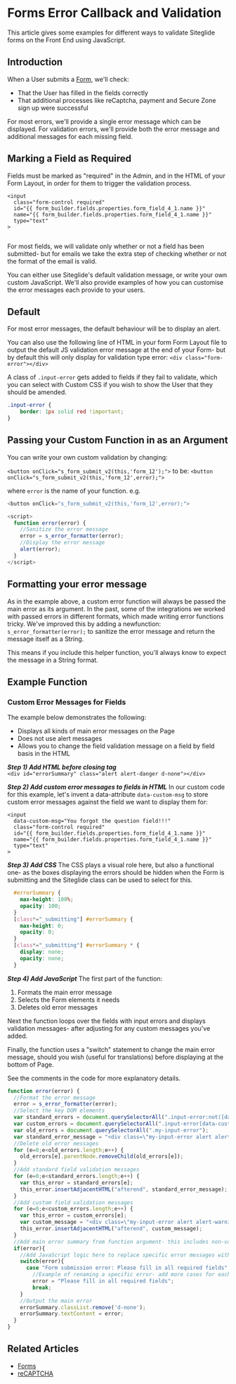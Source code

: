 # Forms Error Callback and Validation

This article gives some examples for different ways to validate Siteglide forms on the Front End using JavaScript.

## Introduction

When a User submits a [Form](../quickstart-forms.md), we'll check:

* That the User has filled in the fields correctly
* That additional processes like reCaptcha, payment and Secure Zone sign up were successful

For most errors, we'll provide a single error message which can be displayed. For validation errors, we'll provide both the error message and additional messages for each missing field.

## Marking a Field as Required

Fields must be marked as "required" in the Admin, and in the HTML of your Form Layout, in order for them to trigger the validation process.

```liquid
<input 
  class="form-control required" 
  id="{{ form_builder.fields.properties.form_field_4_1.name }}" 
  name="{{ form_builder.fields.properties.form_field_4_1.name }}"  
  type="text"
>


```

For most fields, we will validate only whether or not a field has been submitted- but for emails we take the extra step of checking whether or not the format of the email is valid.

You can either use Siteglide's default validation message, or write your own custom JavaScript. We'll also provide examples of how you can customise the error messages each provide to your users.

## Default

For most error messages, the default behaviour will be to display an alert.

You can also use the following line of HTML in your form Form Layout file to output the default JS validation error message at the end of your Form- but by default this will only display for validation type error: `<div class="form-error"></div>`

A class of `.input-error` gets added to fields if they fail to validate, which you can select with Custom CSS if you wish to show the User that they should be amended.

```css
.input-error {
    border: 1px solid red !important;
}
```

## Passing your Custom Function in as an Argument

You can write your own custom validation by changing:

`<button onClick="s_form_submit_v2(this,'form_12');">` to be: `<button onClick="s_form_submit_v2(this,'form_12',error);">`

where `error` is the name of your function. e.g.

```javascript
<button onClick="s_form_submit_v2(this,'form_12',error);">

<script> 
  function error(error) { 
    //Sanitize the error message 
    error = s_error_formatter(error);    
    //Display the error message 
    alert(error);   
  }
</script>
```

## Formatting your error message

As in the example above, a custom error function will always be passed the main error as its argument. In the past, some of the integrations we worked with passed errors in different formats, which made writing error functions tricky. We've improved this by adding a newfunction: `s_error_formatter(error);` to sanitize the error message and return the message itself as a String.

This means if you include this helper function, you'll always know to expect the message in a String format.

## Example Function

### Custom Error Messages for Fields

The example below demonstrates the following:

* Displays all kinds of main error messages on the Page
* Does not use alert messages
* Allows you to change the field validation message on a field by field basis in the HTML

_**Step 1) Add HTML before closing tag**_\
`<div id="errorSummary" class="alert alert-danger d-none"></div>`

_**Step 2) Add custom error messages to fields in HTML**_ In our custom code for this example, let's invent a data-attribute `data-custom-msg` to store custom error messages against the field we want to display them for:

```liquid
<input 
  data-custom-msg="You forgot the question field!!!" 
  class="form-control required" 
  id="{{ form_builder.fields.properties.form_field_4_1.name }}" 
  name="{{ form_builder.fields.properties.form_field_4_1.name }}"  
  type="text"
>
```

_**Step 3) Add CSS**_ The CSS plays a visual role here, but also a functional one- as the boxes displaying the errors should be hidden when the Form is submitting and the Siteglide class can be used to select for this.

```css
  #errorSummary {
    max-height: 100%;
    opacity: 100; 
  }  
  [class*="_submitting"] #errorSummary {
    max-height: 0;
    opacity: 0; 
  } 
  [class*="_submitting"] #errorSummary * {
    display: none;
    opacity: none;  
  }
```

_**Step 4) Add JavaScript**_ The first part of the function:

1. Formats the main error message
2. Selects the Form elements it needs
3. Deletes old error messages

Next the function loops over the fields with input errors and displays validation messages- after adjusting for any custom messages you've added.

Finally, the function uses a "switch" statement to change the main error message, should you wish (useful for translations) before displaying at the bottom of Page.

See the comments in the code for more explanatory details.

```javascript
function error(error) {
  //Format the error message
  error = s_error_formatter(error);
  //Select the key DOM elements
  var standard_errors = document.querySelectorAll(".input-error:not([data-custom-msg])");
  var custom_errors = document.querySelectorAll(".input-error[data-custom-msg]");
  var old_errors = document.querySelectorAll(".my-input-error");
  var standard_error_message = "<div class=\"my-input-error alert alert-warning\">This field is required.</div>";
  //Delete old error messages
  for (e=0;e<old_errors.length;e++) {
    old_errors[e].parentNode.removeChild(old_errors[e]);
  }
  //Add standard field validation messages
  for (e=0;e<standard_errors.length;e++) {
    var this_error = standard_errors[e];
    this_error.insertAdjacentHTML("afterend", standard_error_message);
  }
  //Add custom field validation messages
  for (e=0;e<custom_errors.length;e++) {
    var this_error = custom_errors[e];
    var custom_message = "<div class=\"my-input-error alert alert-warning\">"+this_error.getAttribute("data-custom-msg")+"</div>";
    this_error.insertAdjacentHTML("afterend", custom_message);
  }
  //Add main error summary from function argument- this includes non-validation errors.
  if(error){
    //Add JavaScript logic here to replace specific error messages with your own text.
    switch(error){
      case "Form submission error: Please fill in all required fields":
        //Example of renaming a specific error- add more cases for each error you wish to change
        error = "Please fill in all required fields";
        break;
    }
    //Output the main error
    errorSummary.classList.remove('d-none');
    errorSummary.textContent = error;
  }
}
```

## Related Articles

* [Forms](../quickstart-forms.md)
* [reCAPTCHA](../quickstart-forms.md#2-spam-protection)
